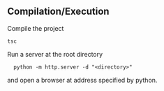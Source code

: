 ## Compilation/Execution
Compile the project
```
tsc
```

Run a server at the root directory
```
  python -m http.server -d "<directory>"
```

and open a browser at address specified by python.
